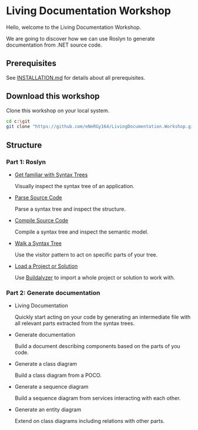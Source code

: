# Living Documentation Workshop

Hello, welcome to the Living Documentation Workshop.

We are going to discover how we can use Roslyn to generate documentation from .NET source code.

## Prerequisites

See [INSTALLATION.md](INSTALLATION.md) for details about all prerequisites.

## Download this workshop

Clone this workshop on your local system.

```sh
cd c:\git
git clone "https://github.com/eNeRGy164/LivingDocumentation.Workshop.git"
```

## Structure

### Part 1: Roslyn

* [Get familiar with Syntax Trees](1.roslyn/11.visual-trees.md)

  Visually inspect the syntax tree of an application.

* [Parse Source Code](1.roslyn/12.parse-trees.md)

  Parse a syntax tree and inspect the structure.

* [Compile Source Code](1.roslyn/13.compile-code.md)

  Compile a syntax tree and inspect the semantic model.

* [Walk a Syntax Tree](1.roslyn/14.walk-trees.md)

  Use the visitor pattern to act on specific parts of your tree.

* [Load a Project or Solution](1.roslyn/15.load-a-project.md)

  Use [Buildalyzer](https://github.com/daveaglick/Buildalyzer) to import a whole project or solution to work with.

### Part 2: Generate documentation

* Living Documentation

  Quickly start acting on your code by generating an intermediate file with all relevant parts extracted from the syntax trees.

* Generate documentation

  Build a document describing components based on the parts of you code.

* Generate a class diagram

  Build a class diagram from a POCO.

* Generate a sequence diagram

  Build a sequence diagram from services interacting with each other.

* Generate an entity diagram

  Extend on class diagrams including relations with other parts.

